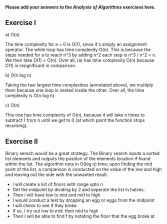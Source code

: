 #### Please add your answers to the **_Analysis of Algorithms_** exercises here.

## Exercise I

a) O(n)

The time complexity for a = 0 is O(1), since it's simply an assignment operator. The while loop has time complexity O(n). This is because the steps needed for a to reach n^3 by adding n^2 each step is n^3 / n^2 = n. We then take O(1) + O(n). Over all, (a) has time complexity O(n) because O(1) is insignificant in comparison.

b) O(n log n)

Taking the two largest time complexities (annotated above), we multiply them because one loop is nested inside the other. Over all, the time complexity is O(n log n).

c) O(n)

This one has time complexity of O(n), because it will take n times to subtract 1 from n until we get to 0 (at which point the function stops recursing).

## Exercise II

Binary serach would be a great strategy. The Binary search inputs a sorted list elements and outputs the position of the elements location if found within the list. The algorithm runs in O(log n) time; upon finding the mid point of the list, a comparison is conducted on the value of the low and high and leaving out the side with the unwanted result.

- I will create a list of floors with range upto n
- Get the midpoint by dividing by 2 and seperate the list in halves.
- Then i will have low to mid and mid to high
- I would conduct a test by dropping an egg or eggs from the midpoint
- I will check to see if they broke
- If so, I try out low to mid. then mid to high
- Then I will be able to find f by notating the floor that the egg broke at.
